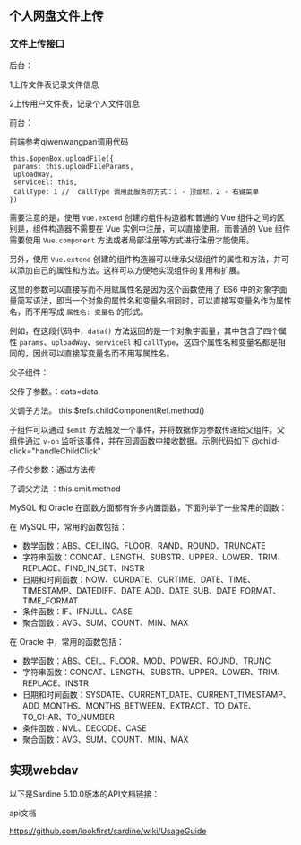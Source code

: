 ## 个人网盘文件上传

###  文件上传接口

后台：



1上传文件表记录文件信息

2上传用户文件表，记录个人文件信息





前台：

前端参考qiwenwangpan调用代码

```
this.$openBox.uploadFile({
 params: this.uploadFileParams,
 uploadWay,
 serviceEl: this,
 callType: 1 //  callType 调用此服务的方式：1 - 顶部栏，2 - 右键菜单
})
```

需要注意的是，使用 `Vue.extend` 创建的组件构造器和普通的 Vue 组件之间的区别是，组件构造器不需要在 Vue 实例中注册，可以直接使用。而普通的 Vue 组件需要使用 `Vue.component` 方法或者局部注册等方式进行注册才能使用。

另外，使用 `Vue.extend` 创建的组件构造器可以继承父级组件的属性和方法，并可以添加自己的属性和方法。这样可以方便地实现组件的复用和扩展。



这里的参数可以直接写而不用赋属性名是因为这个函数使用了 ES6 中的对象字面量简写语法，即当一个对象的属性名和变量名相同时，可以直接写变量名作为属性名，而不用写成 `属性名: 变量名` 的形式。

例如，在这段代码中，`data()` 方法返回的是一个对象字面量，其中包含了四个属性 `params`、`uploadWay`、`serviceEl` 和 `callType`，这四个属性名和变量名都是相同的，因此可以直接写变量名而不用写属性名。

父子组件：

父传子参数。：data=data

父调子方法。   this.$refs.childComponentRef.method()

子组件可以通过 `$emit` 方法触发一个事件，并将数据作为参数传递给父组件。父组件通过 `v-on` 监听该事件，并在回调函数中接收数据。示例代码如下 @child-click="handleChildClick"

子传父参数：通过方法传

子调父方法 ：this.emit.method





MySQL 和 Oracle 在函数方面都有许多内置函数，下面列举了一些常用的函数：

在 MySQL 中，常用的函数包括：

- 数学函数：ABS、CEILING、FLOOR、RAND、ROUND、TRUNCATE
- 字符串函数：CONCAT、LENGTH、SUBSTR、UPPER、LOWER、TRIM、REPLACE、FIND_IN_SET、INSTR
- 日期和时间函数：NOW、CURDATE、CURTIME、DATE、TIME、TIMESTAMP、DATEDIFF、DATE_ADD、DATE_SUB、DATE_FORMAT、TIME_FORMAT
- 条件函数：IF、IFNULL、CASE
- 聚合函数：AVG、SUM、COUNT、MIN、MAX

在 Oracle 中，常用的函数包括：

- 数学函数：ABS、CEIL、FLOOR、MOD、POWER、ROUND、TRUNC
- 字符串函数：CONCAT、LENGTH、SUBSTR、UPPER、LOWER、TRIM、REPLACE、INSTR
- 日期和时间函数：SYSDATE、CURRENT_DATE、CURRENT_TIMESTAMP、ADD_MONTHS、MONTHS_BETWEEN、EXTRACT、TO_DATE、TO_CHAR、TO_NUMBER
- 条件函数：NVL、DECODE、CASE
- 聚合函数：AVG、SUM、COUNT、MIN、MAX



## 实现webdav

以下是Sardine 5.10.0版本的API文档链接：
        

api文档

https://github.com/lookfirst/sardine/wiki/UsageGuide
